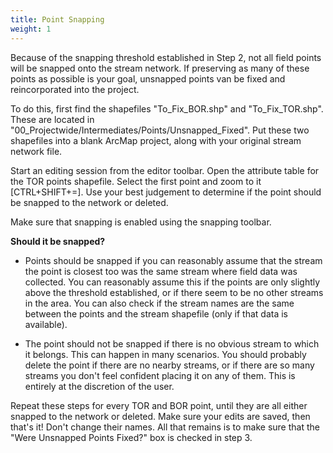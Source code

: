 ```yaml
---
title: Point Snapping
weight: 1
---
```


Because of the snapping threshold established in Step 2, not all field points will be snapped onto the stream network. If preserving as many of these points as possible is your goal, unsnapped points van be fixed and reincorporated into the project.

To do this, first find the shapefiles "To_Fix_BOR.shp" and "To_Fix_TOR.shp". These are located in "00_Projectwide/Intermediates/Points/Unsnapped_Fixed". Put these two shapefiles into a blank ArcMap project, along with your original stream network file.

Start an editing session from the editor toolbar. Open the attribute table for the TOR points shapefile. Select the first point and zoom to it [CTRL+SHIFT+=]. Use your best judgement to determine if the point should be snapped to the network or deleted.

Make sure that snapping is enabled using the snapping toolbar.



**Should it be snapped?**

- Points should be snapped if you can reasonably assume that the stream the point is closest too was the same stream where field data was collected. You can reasonably assume this if the points are only slightly above the threshold established, or if there seem to be no other streams in the area. You can also check if the stream names are the same between the points and the stream shapefile (only if that data is available).

- The point should not be snapped if there is no obvious stream to which it belongs. This can happen in many scenarios. You should probably delete the point if there are no nearby streams, or if there are so many streams you don't feel confident placing it on any of them. This is entirely at the discretion of the user.

  

Repeat these steps for every TOR and BOR point, until they are all either snapped to the network or deleted. Make sure your edits are saved, then that's it! Don't change their names. All that remains is to make sure that the "Were Unsnapped Points Fixed?" box is checked in step 3.

